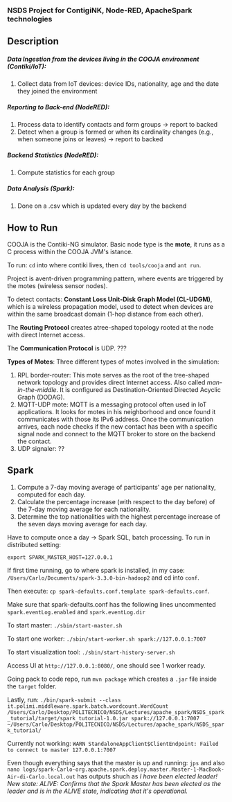### NSDS Project for ContigiNK, Node-RED, ApacheSpark technologies

## Description

##### Data Ingestion from the devices living in the COOJA environment (Contiki/IoT):

1. Collect data from IoT devices: device IDs, nationality, age and the date they joined the environment

##### Reporting to Back-end (NodeRED):
 
1. Process data to identify contacts and form groups -> report to backed
2. Detect when a group is formed or when its cardinality changes (e.g., when someone joins or leaves) -> report to backed

##### Backend Statistics (NodeRED):
1. Compute statistics for each group


##### Data Analysis (Spark): 
1. Done on a .csv which is updated every day by the backend



## How to Run

COOJA is the Contiki-NG simulator. Basic node type is the **mote**, it runs as a C process within the COOJA JVM's istance.

To run: `cd` into where contiki lives, then `cd tools/cooja` and `ant run`.

Project is avent-driven programming pattern, where events are triggered by the motes (wireless sensor nodes).

To detect contacts: **Constant Loss Unit-Disk Graph Model (CL-UDGM)**, which is a wireless propagation model, used to detect when devices are within the same broadcast domain (1-hop distance from each other).

The **Routing Protocol** creates atree-shaped topology rooted at the node with direct Internet access.

The **Communication Protocol** is UDP. ???

**Types of Motes**: Three different types of motes involved in the simulation:

1. RPL border-router: This mote serves as the root of the tree-shaped network topology and provides direct Internet access. Also called *man-in-the-middle*. It is configured as  Destination-Oriented Directed Acyclic Graph (DODAG).
2. MQTT-UDP mote: MQTT is a messaging protocol often used in IoT applications. It looks for motes in his neighborhood and once found it communicates with those its IPv6 address. Once the communication arrives, each node checks if the new contact has been with a specific signal node and connect to the MQTT broker to store on the backend the contact.
3. UDP signaler: ??


## Spark

1. Compute a 7-day moving average of participants' age per nationality, computed for each day.
2. Calculate the percentage increase (with respect to the day before) of the 7-day moving average for each nationality.
3. Determine the top nationalities with the highest percentage increase of the seven days moving average for each day.

Have to compute once a day -> Spark SQL, batch processing. To run in distributed setting:

`export SPARK_MASTER_HOST=127.0.0.1`

If first time running, go to where spark is installed, in my case: `/Users/Carlo/Documents/spark-3.3.0-bin-hadoop2` and cd into `conf`.

Then execute: `cp spark-defaults.conf.template spark-defaults.conf`.

Make sure that spark-defaults.conf has the following lines uncommented `spark.eventLog.enabled` and `spark.eventLog.dir`

To start master: `./sbin/start-master.sh`

To start one worker: `./sbin/start-worker.sh spark://127.0.0.1:7007`

To start visualization tool: `./sbin/start-history-server.sh`

Access UI at `http://127.0.0.1:8080/`, one should see 1 worker ready.

Going pack to code repo, run `mvn package` which creates a `.jar` file inside the `target` folder.

Lastly, run: `./bin/spark-submit --class it.polimi.middleware.spark.batch.wordcount.WordCount /Users/Carlo/Desktop/POLITECNICO/NSDS/Lectures/apache_spark/NSDS_spark_tutorial/target/spark_tutorial-1.0.jar spark://127.0.0.1:7007 ~/Users/Carlo/Desktop/POLITECNICO/NSDS/Lectures/apache_spark/NSDS_spark_tutorial/`

Currently not working: `WARN StandaloneAppClient$ClientEndpoint: Failed to connect to master 127.0.0.1:7007`

Even though everything says that the master is up and running: `jps` and also `nano logs/spark-Carlo-org.apache.spark.deploy.master.Master-1-MacBook-Air-di-Carlo.local.out` has outputs shuch as *I have been elected leader! New state: ALIVE: Confirms that the Spark Master has been elected as the leader and is in the ALIVE state, indicating that it's operational.*